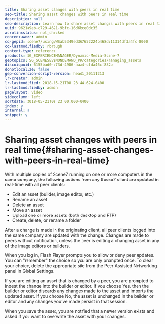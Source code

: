 ```yaml
---
title: Sharing asset changes with peers in real time
seo-title: Sharing asset changes with peers in real time
description: null
seo-description: Learn how to share asset changes with peers in real time.
uuid: 9621a9eb-c729-4621-9bfc-16d6bce0dc35
acrolinxstatus: not_checked
contentOwner: admin
cq-gepid: scene7/using/WSab5349ed367652224b468dc11314df3a4fc-8000
cq-lastmodifiedby: rbrough
content-type: reference
products: SG_EXPERIENCEMANAGER/Dynamic-Media-Scene-7
geptopics: SG_SCENESEVENONDEMAND_PK/categories/managing_assets
discoiquuid: 6155bad0-d73d-4906-aaa4-cfda46cf832b
donotlocalize: false
gep-conversion-script-version: head1_20111213
lr-creator: admin
lr-lastmodified: 2018-05-21T08 23 44.624-0400
lr-lastmodifiedby: admin
pagelayout: video
sidecolumn: left
sortdate: 2018-05-21T08 23 00.000-0400
index: y
internal: n
snippet: y
---
```


# Sharing asset changes with peers in real time{#sharing-asset-changes-with-peers-in-real-time}

With multiple copies of Scene7 running on one or more computers in the same company, the following actions from any Scene7 client are updated in real-time with all peer clients:

* Edit an asset (builder, image editor, etc.)
* Rename an asset
* Delete an asset
* Move an asset
* Upload one or more assets (both desktop and FTP)
* Create, delete, or rename a folder

After a change is made in the originating client, all peer clients logged into the same company are updated with the change. Changes are made to peers without notification, unless the peer is editing a changing asset in any of the image editors or builders.

When you log in, Flash Player prompts you to allow or deny peer updates. You can "remember" the choice so you are only prompted once. To clear your choice, delete the appropriate site from the Peer Assisted Networking panel in Global Settings.

If you are editing an asset that is changed by a peer, you are prompted to ingest the change into the builder or editor. If you choose Yes, then the builder or editor discards any changes made to the asset and imports the updated asset. If you choose No, the asset is unchanged in the builder or editor and any changes you’ve made persist in that session.

When you save the asset, you are notified that a newer version exists and asked if you want to overwrite the asset with your changes.
